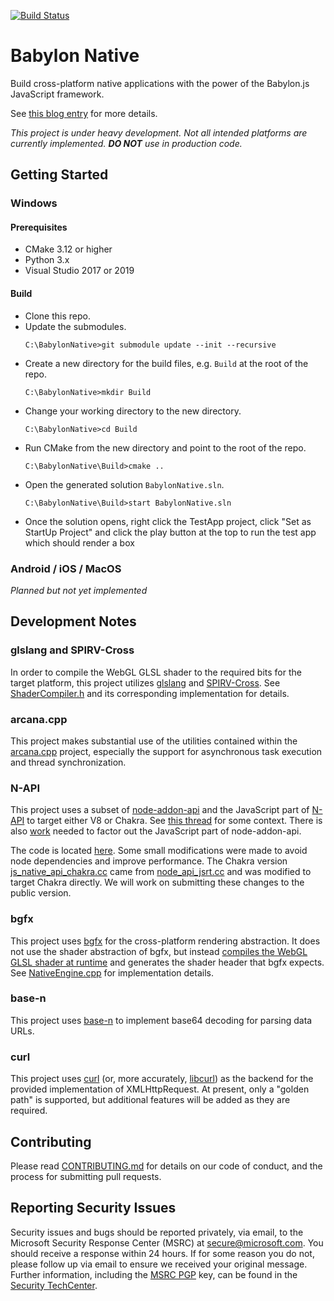 [![Build Status](https://dev.azure.com/babylonjs/ContinousIntegration/_apis/build/status/BabylonNative%20CI?branchName=master)](https://dev.azure.com/babylonjs/ContinousIntegration/_build/latest?definitionId=6&branchName=master)

# Babylon Native

Build cross-platform native applications with the power of the Babylon.js JavaScript framework.

See [this blog entry](https://medium.com/@babylonjs/babylon-native-821f1694fffc) for more details.

*This project is under heavy development. Not all intended platforms are currently implemented. **DO NOT** use in production code.*

## Getting Started

### Windows

#### Prerequisites

- CMake 3.12 or higher
- Python 3.x
- Visual Studio 2017 or 2019

#### Build

- Clone this repo.
- Update the submodules.
  ```
  C:\BabylonNative>git submodule update --init --recursive
  ```
- Create a new directory for the build files, e.g. `Build` at the root of the repo.
  ```
  C:\BabylonNative>mkdir Build
  ```
- Change your working directory to the new directory.
  ```
  C:\BabylonNative>cd Build
  ```
- Run CMake from the new directory and point to the root of the repo.
  ```
  C:\BabylonNative\Build>cmake ..
  ```
- Open the generated solution `BabylonNative.sln`.
  ```
  C:\BabylonNative\Build>start BabylonNative.sln
  ```
- Once the solution opens, right click the TestApp project, click "Set as StartUp Project" and click the play button at the top to run the test app which should render a box

### Android / iOS / MacOS

*Planned but not yet implemented*

## Development Notes

### glslang and SPIRV-Cross

In order to compile the WebGL GLSL shader to the required bits for the target platform, this project utilizes [glslang](https://github.com/KhronosGroup/glslang) and [SPIRV-Cross](https://github.com/KhronosGroup/SPIRV-Cross). See [ShaderCompiler.h](./Library/Source/ShaderCompiler.h) and its corresponding implementation for details.

### arcana.cpp

This project makes substantial use of the utilities contained within the [arcana.cpp](https://github.com/microsoft/arcana.cpp) project, especially the support for asynchronous task execution and thread synchronization.

### N-API

This project uses a subset of [node-addon-api](https://github.com/nodejs/node-addon-api) and the JavaScript part of [N-API](https://github.com/nodejs/node/blob/master/src/js_native_api.h) to target either V8 or Chakra. See [this thread](https://github.com/nodejs/abi-stable-node/issues/354) for some context. There is also [work](https://github.com/nodejs/node-addon-api/issues/399) needed to factor out the JavaScript part of node-addon-api.

The code is located [here](./Library/Dependencies/napi). Some small modifications were made to avoid node dependencies and improve performance. The Chakra version [js_native_api_chakra.cc](./Library/Dependencies/napi/source/js_native_api_chakra.cc) came from [node_api_jsrt.cc](https://github.com/nodejs/node-chakracore/blob/master/src/node_api_jsrt.cc) and was modified to target Chakra directly. We will work on submitting these changes to the public version.

### bgfx

This project uses [bgfx](https://github.com/bkaradzic/bgfx) for the cross-platform rendering abstraction. It does not use the shader abstraction of bgfx, but instead [compiles the WebGL GLSL shader at runtime](#glslang-and-SPIRV-Cross) and generates the shader header that bgfx expects. See [NativeEngine.cpp](./Library/Source/NativeEngine.cpp) for implementation details.

### base-n

This project uses [base-n](https://github.com/azawadzki/base-n) to implement base64 decoding for parsing data URLs.

### curl

This project uses [curl](https://curl.haxx.se/) (or, more accurately, [libcurl](https://curl.haxx.se/libcurl/)) as the backend for the provided implementation of XMLHttpRequest. At present, only a "golden path" is supported, but additional features will be added as they are required.

## Contributing

Please read [CONTRIBUTING.md](./CONTRIBUTING.md) for details on our code of conduct, and the process for submitting pull requests.

## Reporting Security Issues

Security issues and bugs should be reported privately, via email, to the Microsoft Security
Response Center (MSRC) at [secure@microsoft.com](mailto:secure@microsoft.com). You should
receive a response within 24 hours. If for some reason you do not, please follow up via
email to ensure we received your original message. Further information, including the
[MSRC PGP](https://technet.microsoft.com/en-us/security/dn606155) key, can be found in
the [Security TechCenter](https://technet.microsoft.com/en-us/security/default).
